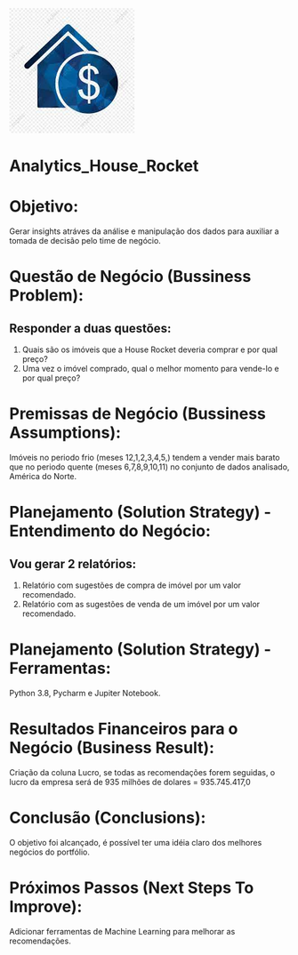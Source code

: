 ![alt text](https://github.com/Cidavieira/Analytics_House_Rocket/blob/main/image.jpg)
# Analytics_House_Rocket
  # Objetivo: 
  Gerar insights atráves da análise e manipulação dos dados para auxiliar a tomada de decisão pelo time de negócio.
  # Questão de Negócio (Bussiness Problem): 
  ## Responder a duas questões: 
  1. Quais são os imóveis que a House Rocket deveria comprar e por qual preço? 
  2. Uma vez o imóvel comprado, qual o melhor momento para vende-lo e por qual preço?
  # Premissas de Negócio (Bussiness Assumptions): 
  Imóveis no periodo frio (meses 12,1,2,3,4,5,) tendem a vender mais barato que no periodo quente (meses 6,7,8,9,10,11) no conjunto de dados analisado, América do Norte.
  # Planejamento (Solution Strategy) - Entendimento do Negócio: 
  ## Vou gerar 2 relatórios:
  1. Relatório com sugestões de compra de imóvel por um valor recomendado. 
  2. Relatório com as sugestões de venda de um imóvel por um valor recomendado.
  # Planejamento (Solution Strategy) - Ferramentas: 
  Python 3.8, Pycharm e Jupiter Notebook.
  # Resultados Financeiros para o Negócio (Business Result): 
  Criação da coluna Lucro, se todas as recomendações forem seguidas, o lucro da empresa será de  935 milhões de dolares = 935.745.417,0
  # Conclusão (Conclusions): 
  O objetivo foi alcançado, é possível ter uma idéia claro dos melhores negócios do portfólio.
  # Próximos Passos (Next Steps To Improve):
  Adicionar ferramentas de Machine Learning para melhorar as recomendações.
